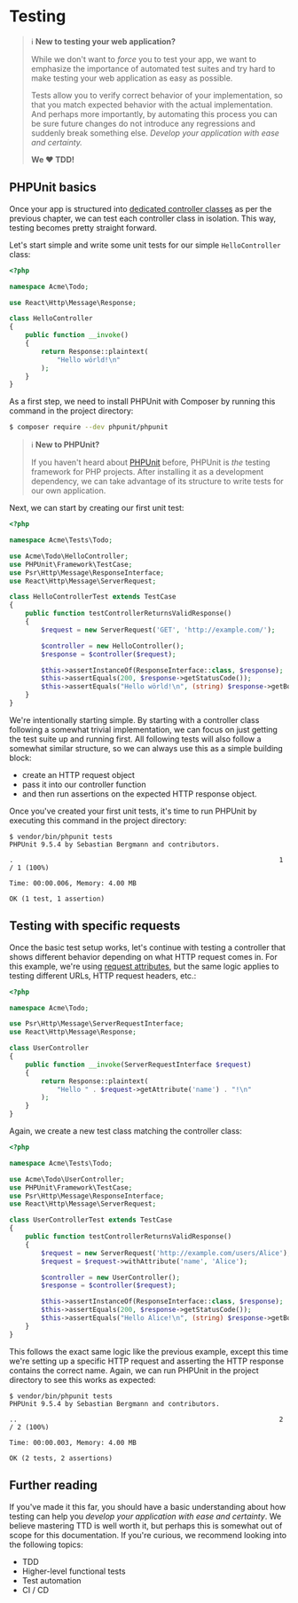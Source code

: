 # Testing

> ℹ️ **New to testing your web application?**
>
> While we don't want to *force* you to test your app, we want to emphasize the
> importance of automated test suites and try hard to make testing your web
> application as easy as possible.
>
> Tests allow you to verify correct behavior of your implementation, so that you
> match expected behavior with the actual implementation.
> And perhaps more importantly, by automating this process you can be sure
> future changes do not introduce any regressions and suddenly break something else.
> *Develop your application with ease and certainty.*
>
> **We ❤️ <abbrev title="Test-Driven Development">TDD</abbrev>!**

## PHPUnit basics

Once your app is structured into [dedicated controller classes](controllers.md)
as per the previous chapter, we can test each controller class in isolation.
This way, testing becomes pretty straight forward.

Let's start simple and write some unit tests for our simple `HelloController` class:

```php title="src/HelloController.php"
<?php

namespace Acme\Todo;

use React\Http\Message\Response;

class HelloController
{
    public function __invoke()
    {
        return Response::plaintext(
            "Hello wörld!\n"
        );
    }
}
```

As a first step, we need to install PHPUnit with Composer by running this command
in the project directory:

```bash
$ composer require --dev phpunit/phpunit
```

> ℹ️ **New to PHPUnit?**
>
> If you haven't heard about [PHPUnit](https://phpunit.de/) before,
> PHPUnit is *the* testing framework for PHP projects.
> After installing it as a development dependency, we can take advantage of its
> structure to write tests for our own application.

Next, we can start by creating our first unit test:

```php title="tests/HelloControllerTest.php"
<?php

namespace Acme\Tests\Todo;

use Acme\Todo\HelloController;
use PHPUnit\Framework\TestCase;
use Psr\Http\Message\ResponseInterface;
use React\Http\Message\ServerRequest;

class HelloControllerTest extends TestCase
{
    public function testControllerReturnsValidResponse()
    {
        $request = new ServerRequest('GET', 'http://example.com/');

        $controller = new HelloController();
        $response = $controller($request);

        $this->assertInstanceOf(ResponseInterface::class, $response);
        $this->assertEquals(200, $response->getStatusCode());
        $this->assertEquals("Hello wörld!\n", (string) $response->getBody());
    }
}
```

We're intentionally starting simple.
By starting with a controller class following a somewhat trivial implementation,
we can focus on just getting the test suite up and running first.
All following tests will also follow a somewhat similar structure, so we can
always use this as a simple building block:

* create an HTTP request object
* pass it into our controller function
* and then run assertions on the expected HTTP response object.

Once you've created your first unit tests, it's time to run PHPUnit by executing
this command in the project directory:

```
$ vendor/bin/phpunit tests
PHPUnit 9.5.4 by Sebastian Bergmann and contributors.

.                                                                   1 / 1 (100%)

Time: 00:00.006, Memory: 4.00 MB

OK (1 test, 1 assertion)
```

## Testing with specific requests

Once the basic test setup works, let's continue with testing a controller that
shows different behavior depending on what HTTP request comes in.
For this example, we're using [request attributes](../api/request.md#attributes),
but the same logic applies to testing different URLs, HTTP request headers, etc.:

```php title="src/UserController.php"
<?php

namespace Acme\Todo;

use Psr\Http\Message\ServerRequestInterface;
use React\Http\Message\Response;

class UserController
{
    public function __invoke(ServerRequestInterface $request)
    {
        return Response::plaintext(
            "Hello " . $request->getAttribute('name') . "!\n"
        );
    }
}
```

Again, we create a new test class matching the controller class:

```php title="tests/UserControllerTest.php"
<?php

namespace Acme\Tests\Todo;

use Acme\Todo\UserController;
use PHPUnit\Framework\TestCase;
use Psr\Http\Message\ResponseInterface;
use React\Http\Message\ServerRequest;

class UserControllerTest extends TestCase
{
    public function testControllerReturnsValidResponse()
    {
        $request = new ServerRequest('http://example.com/users/Alice');
        $request = $request->withAttribute('name', 'Alice');

        $controller = new UserController();
        $response = $controller($request);

        $this->assertInstanceOf(ResponseInterface::class, $response);
        $this->assertEquals(200, $response->getStatusCode());
        $this->assertEquals("Hello Alice!\n", (string) $response->getBody());
    }
}
```

This follows the exact same logic like the previous example, except this time
we're setting up a specific HTTP request and asserting the HTTP response
contains the correct name.
Again, we can run PHPUnit in the project directory to see this works as expected:

```
$ vendor/bin/phpunit tests
PHPUnit 9.5.4 by Sebastian Bergmann and contributors.

..                                                                  2 / 2 (100%)

Time: 00:00.003, Memory: 4.00 MB

OK (2 tests, 2 assertions)
```

## Further reading

If you've made it this far, you should have a basic understanding about how
testing can help you *develop your application with ease and certainty*.
We believe mastering <abbrev title="Test-Driven Design">TTD</abbrev> is well
worth it, but perhaps this is somewhat out of scope for this documentation.
If you're curious, we recommend looking into the following topics:

* <abbrev title="Test-Driven Design">TDD</abbrev>
* Higher-level functional tests
* Test automation
* <abbrev title="Continuous Integration">CI</abbrev> / <abbrev title="Continuous Delivery/Deployment">CD</abbrev>
